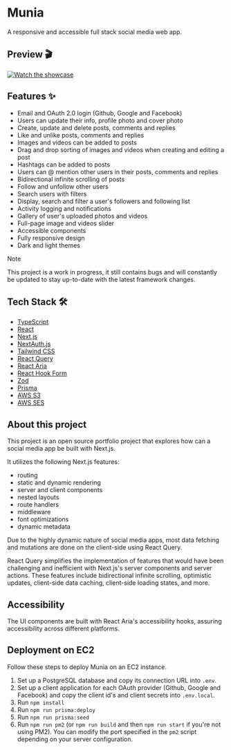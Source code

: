 # Munia 

A responsive and accessible full stack social media web app.

## Preview 🎬

[![Watch the showcase](https://norcio-dot-dev-public-files.s3.us-east-1.amazonaws.com/munia/showcase-thumbnail.png)](https://norcio-dot-dev-public-files.s3.us-east-1.amazonaws.com/munia/showcase-thumbnail.png)


## Features ✨

- Email and OAuth 2.0 login (Github, Google and Facebook)
- Users can update their info, profile photo and cover photo
- Create, update and delete posts, comments and replies
- Like and unlike posts, comments and replies
- Images and videos can be added to posts
- Drag and drop sorting of images and videos when creating and editing a post
- Hashtags can be added to posts
- Users can @ mention other users in their posts, comments and replies
- Bidirectional infinite scrolling of posts
- Follow and unfollow other users
- Search users with filters
- Display, search and filter a user's followers and following list
- Activity logging and notifications
- Gallery of user's uploaded photos and videos
- Full-page image and videos slider
- Accessible components
- Fully responsive design
- Dark and light themes

> [!NOTE]  
> This project is a work in progress, it still contains bugs and will constantly be updated to stay up-to-date with the latest framework changes.

## Tech Stack 🛠️

- [TypeScript](https://www.typescriptlang.org/)
- [React](https://react.dev/)
- [Next.js](https://nextjs.org/)
- [NextAuth.js](https://next-auth.js.org/)
- [Tailwind CSS](https://tailwindcss.com/)
- [React Query](https://tanstack.com/query/latest/docs/react/overview)
- [React Aria](https://react-spectrum.adobe.com/react-aria/getting-started.html)
- [React Hook Form](https://react-hook-form.com/)
- [Zod](https://zod.dev/)
- [Prisma](https://www.prisma.io/)
- [AWS S3](https://aws.amazon.com/s3/)
- [AWS SES](https://aws.amazon.com/ses/)

## About this project

This project is an open source portfolio project that explores how can a social media app be built with Next.js.

It utilizes the following Next.js features:

- routing
- static and dynamic rendering
- server and client components
- nested layouts
- route handlers
- middleware
- font optimizations
- dynamic metadata

Due to the highly dynamic nature of social media apps, most data fetching and mutations are done on the client-side using React Query.

React Query simplifies the implementation of features that would have been challenging and inefficient with Next.js's server components and server actions. These features include bidirectional infinite scrolling, optimistic updates, client-side data caching, client-side loading states, and more.

## Accessibility

The UI components are built with React Aria's accessibility hooks, assuring accessibility across different platforms.

## Deployment on EC2

Follow these steps to deploy Munia on an EC2 instance.

1. Set up a PostgreSQL database and copy its connection URL into `.env`.
2. Set up a client application for each OAuth provider (Github, Google and Facebook) and copy the client id's and client secrets into `.env.local`.
3. Run `npm install`
4. Run `npm run prisma:deploy`
5. Run `npm run prisma:seed`
6. Run `npm run pm2` (or `npm run build` and then `npm run start` if you're not using PM2). You can modify the port specified in the `pm2` script depending on your server configuration.
